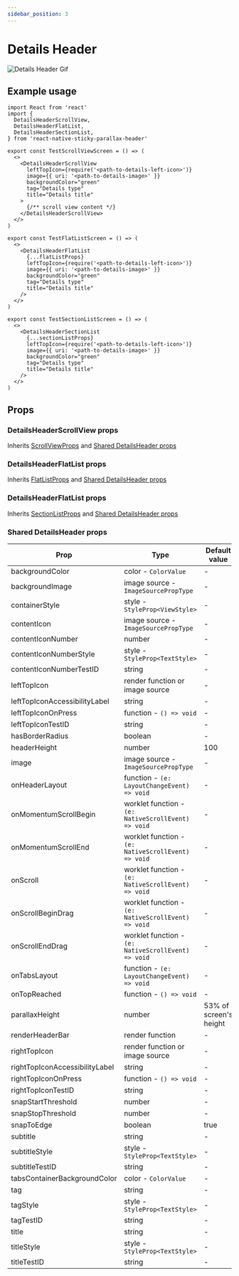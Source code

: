 ```yaml
---
sidebar_position: 3
---
```


# Details Header

![Details Header Gif](@site/static/img/assets/readme_Details.gif)

## Example usage

```tsx
import React from 'react'
import {
  DetailsHeaderScrollView,
  DetailsHeaderFlatList,
  DetailsHeaderSectionList,
} from 'react-native-sticky-parallax-header'

export const TestScrollViewScreen = () => (
  <>
    <DetailsHeaderScrollView
      leftTopIcon={require('<path-to-details-left-icon>')}
      image={{ uri: '<path-to-details-image>' }}
      backgroundColor="green"
      tag="Details type"
      title="Details title"
    >
      {/** scroll view content */}
    </DetailsHeaderScrollView>
  </>
)

export const TestFlatListScreen = () => (
  <>
    <DetailsHeaderFlatList
      {...flatListProps}
      leftTopIcon={require('<path-to-details-left-icon>')}
      image={{ uri: '<path-to-details-image>' }}
      backgroundColor="green"
      tag="Details type"
      title="Details title"
    />
  </>
)

export const TestSectionListScreen = () => (
  <>
    <DetailsHeaderSectionList
      {...sectionListProps}
      leftTopIcon={require('<path-to-details-left-icon>')}
      image={{ uri: '<path-to-details-image>' }}
      backgroundColor="green"
      tag="Details type"
      title="Details title"
    />
  </>
)
```

## Props

### DetailsHeaderScrollView props

Inherits [ScrollViewProps](https://reactnative.dev/docs/next/scrollview#props) and [Shared DetailsHeader props](#shared-detailsheader-props)

### DetailsHeaderFlatList props

Inherits [FlatListProps](https://reactnative.dev/docs/next/flatlist#props) and [Shared DetailsHeader props](#shared-detailsheader-props)

### DetailsHeaderFlatList props

Inherits [SectionListProps](https://reactnative.dev/docs/next/sectionlist#props) and [Shared DetailsHeader props](#shared-detailsheader-props)

### Shared DetailsHeader props
| Prop | Type | Default value |
| - | - | - |
| backgroundColor | color - `ColorValue` | - |
| backgroundImage | image source - `ImageSourcePropType` | - |
| containerStyle | style - `StyleProp<ViewStyle>` | - |
| contentIcon | image source - `ImageSourcePropType` | - |
| contentIconNumber | number | - |
| contentIconNumberStyle | style - `StyleProp<TextStyle>` | - |
| contentIconNumberTestID | string | - |
| leftTopIcon | render function or image source | - |
| leftTopIconAccessibilityLabel | string | - |
| leftTopIconOnPress | function - `() => void` | - |
| leftTopIconTestID | string | - |
| hasBorderRadius | boolean | - |
| headerHeight | number | 100 |
| image | image source - `ImageSourcePropType` | - |
| onHeaderLayout | function - `(e: LayoutChangeEvent) => void` | - |
| onMomentumScrollBegin | worklet function - `(e: NativeScrollEvent) => void` | - |
| onMomentumScrollEnd | worklet function - `(e: NativeScrollEvent) => void` | - |
| onScroll | worklet function - `(e: NativeScrollEvent) => void` | - |
| onScrollBeginDrag | worklet function - `(e: NativeScrollEvent) => void` | - |
| onScrollEndDrag | worklet function - `(e: NativeScrollEvent) => void` | - |
| onTabsLayout | function - `(e: LayoutChangeEvent) => void` | - |
| onTopReached | function - `() => void` | - |
| parallaxHeight | number | 53% of screen's height |
| renderHeaderBar | render function | - |
| rightTopIcon | render function or image source | - |
| rightTopIconAccessibilityLabel | string | - |
| rightTopIconOnPress | function - `() => void` | - |
| rightTopIconTestID | string | - |
| snapStartThreshold | number | - |
| snapStopThreshold | number | - |
| snapToEdge | boolean | true |
| subtitle | string | - |
| subtitleStyle | style - `StyleProp<TextStyle>` | - |
| subtitleTestID | string | - |
| tabsContainerBackgroundColor | color - `ColorValue` | - |
| tag | string | - |
| tagStyle | style - `StyleProp<TextStyle>` | - |
| tagTestID | string | - |
| title | string | - |
| titleStyle | style - `StyleProp<TextStyle>` | - |
| titleTestID | string | - |
